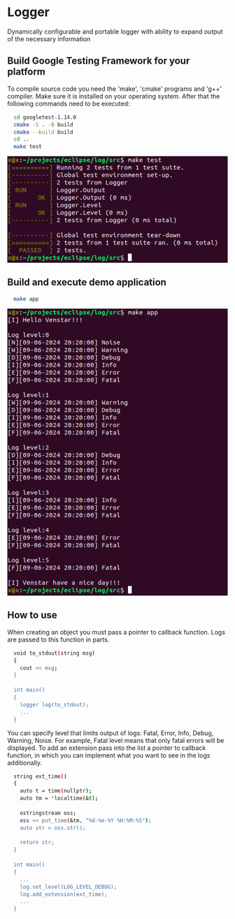 # Logger

  Dynamically configurable and portable logger with ability to expand output of the necessary information

## Build Google Testing Framework for your platform

  To compile source code you need the 'make', 'cmake' programs and 'g++' compiler. Make sure it is installed on your operating system. After that the following commands need to be executed:

```bash
  cd googletest-1.14.0
  cmake -S . -B build
  cmake --build build
  cd ..
  make test
```
![](img/test.png)

## Build and execute demo application

```bash
  make app
```
![](img/app.png)

## How to use

  When creating an object you must pass a pointer to callback function. Logs are passed to this function in parts.

```bash
  void to_stdout(string msg)
  {
    cout << msg;
  }

  int main()
  {
    logger log(to_stdout);
    ...
  }
```

  You can specify level that limits output of logs: Fatal, Error, Info, Debug, Warning, Noise. For example, Fatal level means that only fatal errors will be displayed. To add an extension pass into the list a pointer to callback function, in which you can implement what you want to see in the logs additionally.

```bash
  string ext_time()
  {
    auto t = time(nullptr);
    auto tm = *localtime(&t);

    ostringstream oss;
    oss << put_time(&tm, "%d-%m-%Y %H:%M:%S");
    auto str = oss.str();

    return str;
  }

  int main()
  {
    ...
    log.set_level(LOG_LEVEL_DEBUG);
    log.add_extension(ext_time);
    ...
  }
```
